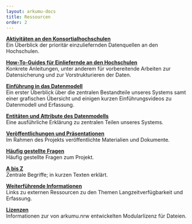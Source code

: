 ```yaml
---
layout: arkumu-docs
title: Ressourcen
order: 2
---
```


[**Aktivitäten an den Konsortialhochschulen**](/ressourcen/aktivitaeten_an_den_konsortialhochschulen)\
Ein Überblick der prioritär einzuliefernden Datenquellen an den Hochschulen.

[**How-To-Guides für Einliefernde an den Hochschulen**](/ressourcen/how-to-guides-fuer-einliefernde)\
Konkrete Anleitungen, unter anderem für vorbereitende Arbeiten zur Datensicherung und zur Vorstrukturieren der Daten.

[**Einführung in das Datenmodell**](/ressourcen/einfuehrung_in_das_datenmodell)\
Ein erster Überblick über die zentralen Bestandteile unseres Systems samt einer grafischen Übersicht und einigen kurzen Einführungsvideos zu Datenmodell und Erfassung.

[**Entitäten und Attribute des Datenmodells**](/ressourcen/entitaeten_und_attribute_des_datenmodells)\
Eine ausführliche Erklärung zu zentralen Teilen unseres Systems.

[**Veröffentlichungen und Präsentationen**](/ressourcen/veroeffentlichungen-und-praesentationen)\
Im Rahmen des Projekts veröffentlichte Materialien und Dokumente.

[**Häufig gestellte Fragen**](/ressourcen/FAQ)\
Häufig gestellte Fragen zum Projekt.

[**A bis Z**](/ressourcen/a-bis-z)\
Zentrale Begriffe; in kurzen Texten erklärt.

[**Weiterführende Informationen**](/ressourcen/weiterfuehrende-informationen)\
Links zu externen Ressourcen zu den Themen Langzeitverfügbarkeit und Erfassung.

[**Lizenzen**](/ressourcen/lizenzen)\
Informationen zur von arkumu.nrw entwickelten Modularlizenz für Dateien.
